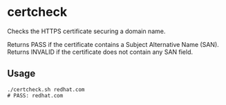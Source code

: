 # certcheck

Checks the HTTPS certificate securing a domain name.

Returns PASS if the certificate contains a Subject Alternative Name (SAN).
Returns INVALID if the certificate does not contain any SAN field.

## Usage

```shell
./certcheck.sh redhat.com
# PASS: redhat.com
```
